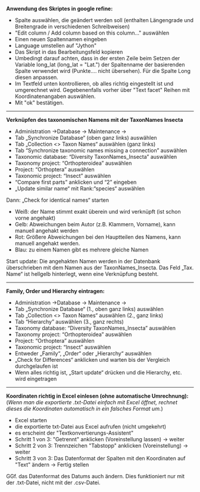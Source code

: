 **Anwendung des Skriptes in google refine:**

  *  Spalte auswählen, die geändert werden soll (enthalten Längengrade und Breitengrade in verschiedenen Schreibweisen)
  *  "Edit column / Add column based on this column..." auswählen
  *  Einen neuen Spaltennamen eingeben
  *  Language umstellen auf "Jython"
  *  Das Skript in das Bearbeitungsfeld kopieren
  *  Umbedingt darauf achten, dass in der ersten Zeile beim Setzen der Variable long_lat (long_lat = "Lat.") der 	  Spaltenname der basierenden Spalte verwendet wird (Punkte.... nicht übersehen). Für die Spalte Long diesen anpassen.
  *  Im Textfeld unten kontrollieren, ob alles richtig eingestellt ist und umgerechnet wird. Gegebenenfalls vorher   über "Text facet" Reihen mit Koordinatenangaben auswählen.
  *  Mit "ok" bestätigen.
  
  ***


**Verknüpfen des taxonomischen Namens mit der TaxonNames Insecta**

-	Administration ->Database ->  Maintenance -> 
-	Tab „Synchronize Database“ (oben ganz links) auswählen
-	Tab „Collection <> Taxon Names“ auswählen (ganz links)
-	Tab “Synchronize taxonomic names missing a connection”  auswählen
-	Taxonomic database: “Diversity TaxonNames_Insecta” auswählen
-	Taxonomy project: “Orthopteroidea” auswählen
-	Project: “Orthoptera” auswählen
-	Taxonomic project: “Insect” auswählen
-	“Compare first parts” anklicken  und “2” eingeben
-	„Update similar name“ mit Rank:“species“ auswählen

Dann:  	„Check for identical names“ starten 

-	Weiß: der Name stimmt exakt überein und wird verknüpft (ist schon vorne angehakt)
-	Gelb: Abweichungen beim Autor (z.B. Klammern, Vorname), kann manuell angehakt werden
-	Rot: Größere Abweichungen bei den Hauptteilen des Namens,  kann manuell angehakt werden.
-	Blau: zu einem Namen gibt es mehrere gleiche Namen

Start update: Die angehakten Namen werden in der Datenbank überschrieben mit dem Namen aus der TaxonNames_Insecta.
Das Feld „Tax. Name“ ist hellgelb hinterlegt, wenn eine Verknüpfung besteht.

  ***
  
  **Family, Order und Hierarchy eintragen:**

-	Administration ->Database ->  Maintenance -> 
-	Tab „Synchronize Database“ (1., oben ganz links) auswählen
-	Tab „Collection <> Taxon Names“  auswählen (2., ganz links)
-	Tab “Hierarchy”  auswählen (3., ganz rechts)
-	Taxonomy database: “Diversity TaxonNames_Insecta” auswählen
-	Taxonomy project: “Orthopteroidea” auswählen
-	Project: “Orthoptera” auswählen
-	Taxonomic project: “Insect” auswählen
-	Entweder „Family“, „Order“ oder „Hierarchy“ auswählen
-	„Check for Differences“ anklicken und warten bis der Vergleich durchgelaufen ist
-	Wenn alles richtig ist, „Start update“ drücken und die Hierarchy, etc.  wird eingetragen

  ***
  
  **Koordinaten richtig in Excel einlesen (ohne automatische Umrechnung):**
  (*Wenn man die exportierte .txt-Datei einfach mit Excel öffnet, rechnet dieses die Koordinaten automatisch in ein falsches Format um.*)
  - Excel starten
  - die exportierte txt-Datei aus Excel aufrufen (nicht umgekehrt)
  - es erscheint der "Textkonvertierungs-Assistent"
  - Schritt 1 von 3: "Getrennt" anklicken (Voreinstellung lassen) -> weiter 
  - Schritt 2 von 3: Trennzeichen "Tabstopp" anklicken (Voreinstellung) -> weiter
  - Schritt 3 von 3: Das Datenformat der Spalten mit den Koordinaten auf "Text" ändern -> Fertig stellen
  
GGf. das Datenformat des Datums auch ändern. 
Dies funktioniert nur mit der .txt-Datei, nicht mit der .csv-Datei.




